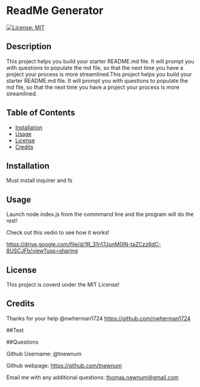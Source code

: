 # ReadMe Generator 

[![License: MIT](https://img.shields.io/badge/License-MIT-yellow.svg)](https://opensource.org/licenses/MIT)

## Description

This project helps you build your starter README.md file. It will prompt you with questions to populate the md file, so that the next time you have a project your process is more streamlined.This project helps you build your starter README.md file. It will prompt you with questions to populate the md file, so that the next time you have a project your process is more streamlined.

## Table of Contents

- [Installation](#installation)
- [Usage](#usage)
- [License](#license)
- [Credits](#credits)

## Installation

Must install inquirer and fs

## Usage

Launch node index.js from the commmand line and the program will do the rest!

Check out this vedio to see how it works!
 
https://drive.google.com/file/d/1R_31n17JunM0lN-taZCzz6dC-8USCJFb/view?usp=sharing

## License

This project is coverd under the MIT License!

## Credits

Thanks for your help @nwherman1724 https://github.com/nwherman1724

##Test

##Questions

Github Username: @tnewnum

Github webpage: https://github.com/tnewnum

Email me with any additional questions: thomas.newnum@gmail.com